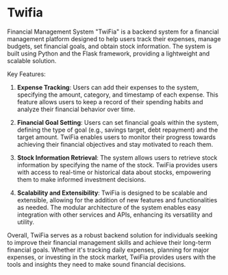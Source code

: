 # Twifia
Financial Management System
"TwiFia" is a backend system for a financial management platform designed to help users track their expenses, manage budgets, set financial goals, and obtain stock information. The system is built using Python and the Flask framework, providing a lightweight and scalable solution.

Key Features:
1. **Expense Tracking**: Users can add their expenses to the system, specifying the amount, category, and timestamp of each expense. This feature allows users to keep a record of their spending habits and analyze their financial behavior over time.

2. **Financial Goal Setting**: Users can set financial goals within the system, defining the type of goal (e.g., savings target, debt repayment) and the target amount. TwiFia enables users to monitor their progress towards achieving their financial objectives and stay motivated to reach them.

3. **Stock Information Retrieval**: The system allows users to retrieve stock information by specifying the name of the stock. TwiFia provides users with access to real-time or historical data about stocks, empowering them to make informed investment decisions.

4. **Scalability and Extensibility**: TwiFia is designed to be scalable and extensible, allowing for the addition of new features and functionalities as needed. The modular architecture of the system enables easy integration with other services and APIs, enhancing its versatility and utility.

Overall, TwiFia serves as a robust backend solution for individuals seeking to improve their financial management skills and achieve their long-term financial goals. Whether it's tracking daily expenses, planning for major expenses, or investing in the stock market, TwiFia provides users with the tools and insights they need to make sound financial decisions.

